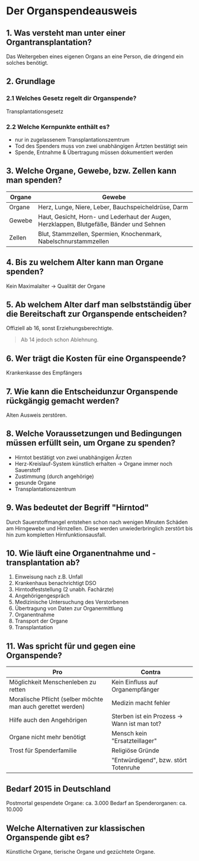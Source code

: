 # Der Organspendeausweis

## 1. Was versteht man unter einer Organtransplantation?

Das Weitergeben eines eigenen Organs an eine Person, die dringend ein solches benötigt.

## 2. Grundlage

### 2.1 Welches Gesetz regelt dir Organspende?

Transplantationsgesetz

### 2.2 Welche Kernpunkte enthält es?

- nur in zugelassenem Transplantationszemtrum
- Tod des Spenders muss von zwei unabhängigen Ärtzten bestätigt sein
- Spende, Entnahme & Übertragung müssen dokumentiert werden

## 3. Welche Organe, Gewebe, bzw. Zellen kann man spenden?

| Organe | Gewebe |
| ------ | ------ |
| Organe | Herz, Lunge, Niere, Leber, Bauchspeicheldrüse, Darm |
| Gewebe | Haut, Gesicht, Horn- und Lederhaut der Augen, Herzklappen, Blutgefäße, Bänder und Sehnen |
| Zellen | Blut, Stammzellen, Spermien, Knochenmark, Nabelschnurstammzellen |

## 4. Bis zu welchem Alter kann man Organe spenden?

Kein Maximalalter -> Qualität der Organe

## 5. Ab welchem Alter darf man selbstständig über die Bereitschaft zur Organspende entscheiden?

Offiziell ab 16, sonst Erziehungsberechtigte.

> Ab 14 jedoch schon Ablehnung.

## 6. Wer trägt die Kosten für eine Organspeende?

Krankenkasse des Empfängers

## 7. Wie kann die Entscheidunzur Organspende rückgängig gemacht werden?

Alten Ausweis zerstören.

## 8. Welche Voraussetzungen und Bedingungen müssen erfüllt sein, um Organe zu spenden?

- Hirntot bestätigt von zwei unabhängigen Ärzten
- Herz-Kreislauf-System künstlich erhalten -> Organe immer noch Sauerstoff
- Zustimmung (durch angehörige)
- gesunde Organe
- Transplantationszentrum

## 9. Was bedeutet der Begriff "Hirntod"

Durch Sauerstoffmangel entstehen schon nach wenigen Minuten Schäden am Hirngewebe und Hirnzellen. Diese werden unwiederbringlich zerstört bis hin zum kompletten Hirnfunktionsausfall.

## 10. Wie läuft eine Organentnahme und -transplantation ab?

1. Einweisung nach z.B. Unfall
2. Krankenhaus benachrichtigt DSO
3. Hirntodfeststellung (2 unabh. Fachärzte)
4. Angehörigengespräch
5. Medizinische Untersuchung des Verstorbenen
6. Übertragung von Daten zur Organermittlung
7. Organentnahme
8. Transport der Organe
9. Transplantation

## 11. Was spricht für und gegen eine Organspende?

| Pro | Contra |
| --- | ------ |
| Möglichkeit Menschenleben zu retten | Kein Einfluss auf Organempfänger |
| Moralische Pflicht (selber möchte man auch gerettet werden) | Medizin macht fehler |
| Hilfe auch den Angehörigen | Sterben ist ein Prozess -> Wann ist man tot? |
| Organe nicht mehr benötigt | Mensch kein "Ersatzteillager" |
| Trost für Spenderfamilie | Religiöse Gründe |
| | "Entwürdigend", bzw. stört Totenruhe |

## Bedarf 2015 in Deutschland

Postmortal gespendete Organe: ca. 3.000
Bedarf an Spenderorganen: ca. 10.000

## Welche Alternativen zur klassischen Organspende gibt es?

Künstliche Organe, tierische Organe und gezüchtete Organe.
